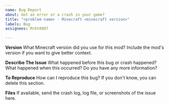 ```yaml
---
name: Bug Report
about: Got an error or a crash in your game?
title: "<problem name> - Minecraft <minecraft version>"
labels: Bug
assignees: Mrbt0907

---
```


**Version**
What Minecraft version did you use for this mod? Include the mod's version if you want to give better context.

**Describe The Issue**
What happened before this bug or crash happened? What happened when this occurred? Do you have any more information?

**To Reproduce**
How can I reproduce this bug? If you don't know, you can delete this section.

**Files**
If available, send the crash log, log file, or screenshots of the issue here.
